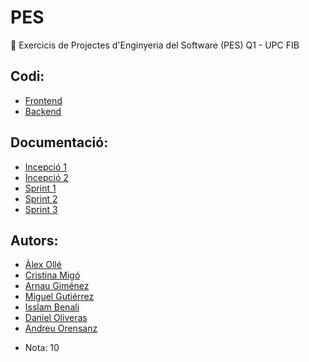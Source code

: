 # PES
📱 Exercicis de Projectes d'Enginyeria del Software (PES) Q1 - UPC FIB

## Codi:
* [Frontend](https://github.com/Green-Wheel/MobileAPP)
* [Backend](https://github.com/Green-Wheel/Backend)

## Documentació:
* [Incepció 1](https://github.com/andyfratello/PES/tree/main/2.INCEPTION/Inception%201st%20phase)
* [Incepció 2](https://github.com/andyfratello/PES/tree/main/2.INCEPTION/Inception%202nd%20phase)
* [Sprint 1](https://github.com/andyfratello/PES/tree/main/3.SPRINTS/Sprint%201)
* [Sprint 2](https://github.com/andyfratello/PES/tree/main/3.SPRINTS/Sprint%202)
* [Sprint 3](https://github.com/andyfratello/PES/tree/main/3.SPRINTS/Sprint%203)

## Autors:
* [Àlex Ollé](https://github.com/aolle99)
* [Cristina Migó](https://github.com/crismigo)
* [Arnau Giménez](https://github.com/arnau147)
* [Miguel Gutiérrez](https://github.com/MikierXXV)
* [Isslam Benali](https://github.com/Isslam1)
* [Daniel Oliveras](https://github.com/daniou)
* [Andreu Orensanz](https://github.com/andyfratello)

- Nota: 10
